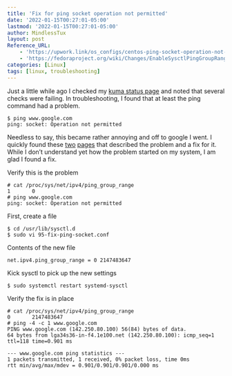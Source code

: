 ```yaml
---
title: 'Fix for ping socket operation not permitted'
date: '2022-01-15T00:27:01-05:00'
lastmod: '2022-01-15T00:27:01-05:00'
author: MindlessTux
layout: post
Reference_URL:
    - 'https://upwork.link/os_configs/centos-ping-socket-operation-not-permitted-for-usual-user/'
    - 'https://fedoraproject.org/wiki/Changes/EnableSysctlPingGroupRange'
categories: [Linux]
tags: [linux, troubleshooting]
---
```


Just a little while ago I checked my [kuma status page](https://status.mindlesstux.com) and noted that several checks were failing. In troubleshooting, I found that at least the ping command had a problem.

<!--readmore-->

```console
$ ping www.google.com
ping: socket: Operation not permitted
```

Needless to say, this became rather annoying and off to google I went. I quickly found these [two](https://upwork.link/os_configs/centos-ping-socket-operation-not-permitted-for-usual-user/) [pages](https://fedoraproject.org/wiki/Changes/EnableSysctlPingGroupRange) that described the problem and a fix for it. While I don’t understand yet how the problem started on my system, I am glad I found a fix.

  
Verify this is the problem

```console
# cat /proc/sys/net/ipv4/ping_group_range 
1       0
# ping www.google.com
ping: socket: Operation not permitted
```

First, create a file

```console
$ cd /usr/lib/sysctl.d
$ sudo vi 95-fix-ping-socket.conf
```

Contents of the new file

```markup
net.ipv4.ping_group_range = 0 2147483647
```

Kick sysctl to pick up the new settings

```console
$ sudo systemctl restart systemd-sysctl
```

Verify the fix is in place

```console
# cat /proc/sys/net/ipv4/ping_group_range 
0       2147483647
# ping -4 -c 1 www.google.com
PING www.google.com (142.250.80.100) 56(84) bytes of data.
64 bytes from lga34s36-in-f4.1e100.net (142.250.80.100): icmp_seq=1 ttl=118 time=0.901 ms

--- www.google.com ping statistics ---
1 packets transmitted, 1 received, 0% packet loss, time 0ms
rtt min/avg/max/mdev = 0.901/0.901/0.901/0.000 ms
```
